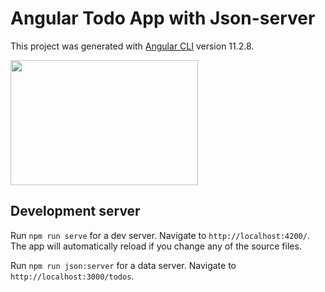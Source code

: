 # Angular Todo App with Json-server

This project was generated with [Angular CLI](https://github.com/angular/angular-cli) version 11.2.8.

<img width="300" height="200" src=""/>

## Development server

Run `npm run serve` for a dev server. Navigate to `http://localhost:4200/`. The app will automatically reload if you change any of the source files.

Run `npm run json:server` for a data server. Navigate to `http://localhost:3000/todos`.
